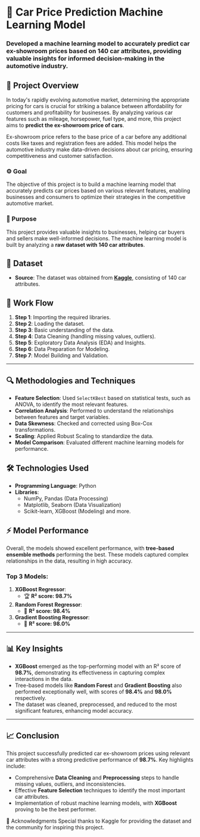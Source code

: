 # 🚗 Car Price Prediction Machine Learning Model

### Developed a machine learning model to accurately predict car ex-showroom prices based on 140 car attributes, providing valuable insights for informed decision-making in the automotive industry.

## 🌟 Project Overview

In today's rapidly evolving automotive market, determining the appropriate pricing for cars is crucial for striking a balance between affordability for customers and profitability for businesses. By analyzing various car features such as mileage, horsepower, fuel type, and more, this project aims to **predict the ex-showroom price of cars**.

Ex-showroom price refers to the base price of a car before any additional costs like taxes and registration fees are added. This model helps the automotive industry make data-driven decisions about car pricing, ensuring competitiveness and customer satisfaction.

### ⚙️ Goal

The objective of this project is to build a machine learning model that accurately predicts car prices based on various relevant features, enabling businesses and consumers to optimize their strategies in the competitive automotive market.

### 🎯 Purpose

This project provides valuable insights to businesses, helping car buyers and sellers make well-informed decisions. The machine learning model is built by analyzing a **raw dataset with 140 car attributes**.

## 📂 Dataset

- **Source**: The dataset was obtained from **[Kaggle](#)**, consisting of 140 car attributes.


## 🚀 Work Flow

1. **Step 1**: Importing the required libraries.
2. **Step 2**: Loading the dataset.
3. **Step 3**: Basic understanding of the data.
4. **Step 4**: Data Cleaning (handling missing values, outliers).
5. **Step 5**: Exploratory Data Analysis (EDA) and Insights.
6. **Step 6**: Data Preparation for Modeling.
7. **Step 7**: Model Building and Validation.

---

## 🔍 Methodologies and Techniques

- **Feature Selection**: Used `SelectKBest` based on statistical tests, such as ANOVA, to identify the most relevant features.
- **Correlation Analysis**: Performed to understand the relationships between features and target variables.
- **Data Skewness**: Checked and corrected using Box-Cox transformations.
- **Scaling**: Applied Robust Scaling to standardize the data.
- **Model Comparison**: Evaluated different machine learning models for performance.

## 🛠️ Technologies Used

- **Programming Language**: Python
- **Libraries**: 
  - NumPy, Pandas (Data Processing)
  - Matplotlib, Seaborn (Data Visualization)
  - Scikit-learn, XGBoost (Modeling) and more.

## ⚡ Model Performance

Overall, the models showed excellent performance, with **tree-based ensemble methods** performing the best. These models captured complex relationships in the data, resulting in high accuracy.

### Top 3 Models:

1. **XGBoost Regressor**: 
   - 🏆 **R² score: 98.7%**
2. **Random Forest Regressor**: 
   - 🥈 **R² score: 98.4%**
3. **Gradient Boosting Regressor**: 
   - 🥉 **R² score: 98.0%**

---

## 📊 Key Insights

- **XGBoost** emerged as the top-performing model with an R² score of **98.7%**, demonstrating its effectiveness in capturing complex interactions in the data.
- Tree-based models like **Random Forest** and **Gradient Boosting** also performed exceptionally well, with scores of **98.4%** and **98.0%** respectively.
- The dataset was cleaned, preprocessed, and reduced to the most significant features, enhancing model accuracy.

---

## 📈 Conclusion

This project successfully predicted car ex-showroom prices using relevant car attributes with a strong predictive performance of **98.7%**. Key highlights include:

- Comprehensive **Data Cleaning** and **Preprocessing** steps to handle missing values, outliers, and inconsistencies.
- Effective **Feature Selection** techniques to identify the most important car attributes.
- Implementation of robust machine learning models, with **XGBoost** proving to be the best performer.


🙌 Acknowledgments
Special thanks to Kaggle for providing the dataset and the community for inspiring this project.



  

